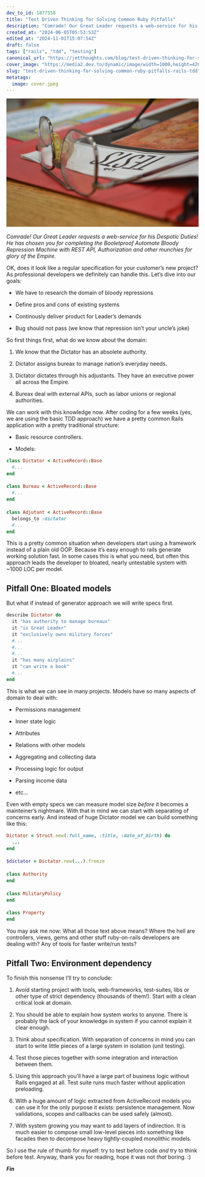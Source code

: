 ```yaml
---
dev_to_id: 1877558
title: "Test Driven Thinking for Solving Common Ruby Pitfalls"
description: "Comrade! Our Great Leader requests a web-service for his Despotic Duties! He has chosen you for..."
created_at: "2024-06-05T05:53:53Z"
edited_at: "2024-11-01T15:07:54Z"
draft: false
tags: ["rails", "tdd", "testing"]
canonical_url: "https://jetthoughts.com/blog/test-driven-thinking-for-solving-common-ruby-pitfalls-rails-tdd/"
cover_image: "https://media2.dev.to/dynamic/image/width=1000,height=420,fit=cover,gravity=auto,format=auto/https%3A%2F%2Fraw.githubusercontent.com%2Fjetthoughts%2Fjetthoughts.github.io%2Fmaster%2Fstatic%2Fassets%2Fimg%2Fblog%2Ftest-driven-thinking-for-solving-common-ruby-pitfalls-rails-tdd%2Ffile_0.jpeg"
slug: "test-driven-thinking-for-solving-common-ruby-pitfalls-rails-tdd"
metatags:
  image: cover.jpeg
---
```


![Unsplash Photo: [Robert Adams](https://unsplash.com/@adamsr)](file_0.jpeg)

*Comrade! Our Great Leader requests a web-service for his Despotic Duties! He has chosen you for completing the Booletproof Automate Bloody Repression Machine with REST API, Authorization and other munchies for glory of the Empire.*

OK, does it look like a regular specification for your customer’s new project? As professional developers we definitely can handle this. Let’s dive into our goals:

* We have to research the domain of bloody repressions

* Define pros and cons of existing systems

* Continously deliver product for Leader’s demands

* Bug should not pass (we know that repression isn’t your uncle’s joke)

So first things first, what do we know about the domain:

 1. We know that the Dictator has an absolete authority.

 2. Dictator assigns bureax to manage nation’s everyday needs.

 3. Dictator dictates through his adjustants. They have an executive power all across the Empire.

 4. Bureax deal with external APIs, such as labor unions or regional authorities.

We can work with this knowledge now. After coding for a few weeks (yes, we are using the basic TDD approach) we have a pretty common Rails application with a pretty traditional structure:

* Basic resource controllers.

* Models:

```ruby
class Dictator < ActiveRecord::Base
  #...
end

class Bureau < ActiveRecord::Base
  #...
end

class Adjutant < ActiveRecord::Base
  belongs_to :dictator
  #...
end
```

This is a pretty common situation when developers start using a framework instead of a plain old OOP. Because it’s easy enough to rails generate working solution fast. In some cases this is what you need, but often this approach leads the developer to bloated, nearly untestable system with ~1000 LOC per model.

## Pitfall One: Bloated models

But what if instead of generator approach we will write specs first.

```ruby
describe Dictator do
  it "has authority to manage bureaux"
  it "is Great Leader"
  it "exclusively owns military forces"
  #...
  #...
  #...
  it "has many airplains"
  it "can write a book"
  #...
end
```

This is what we can see in many projects. Models have so many aspects of domain to deal with:

* Permissions management

* Inner state logic

* Attributes

* Relations with other models

* Aggregating and collecting data

* Processing logic for output

* Parsing income data

* etc…

Even with empty specs we can measure model size *before* it becomes a mainteiner’s nightmare. With that in mind we can start with separating of concerns early. And instead of huge Dictator model we can build something like this:

```ruby
Dictator = Struct.new(:full_name, :title, :date_of_birth) do
  ...
end

$dictator = Dictator.new(...).freeze

class Authority
end

class MilitaryPolicy
end

class Property
end
```

You may ask me now: What all those text above means? Where the hell are controllers, views, gems and other stuff ruby-on-rails developers are dealing with? Any of tools for faster write/run tests?

## Pitfall Two: Environment dependency

To finish this nonsense I’ll try to conclude:

 1. Avoid starting project with tools, web-frameworks, test-suites, libs or other type of strict dependency (thousands of them!). Start with a clean critical look at domain.

 2. You should be able to explain how system works to anyone. There is probably the lack of your knowledge in system if you cannot explain it clear enough.

 3. Think about specification. With separation of concerns in mind you can start to write little pieces of a large system in isolation (unit testing).

 4. Test those pieces together with some integration and interaction between them.

 5. Using this approach you’ll have a large part of business logic without Rails engaged at all. Test suite runs much faster without application preloading.

 6. With a huge amount of logic extracted from ActiveRecord models you can use it for the only purpose it exists: persistence management. Now validations, scopes and callbacks can be used safely (almost).

 7. With system growing you may want to add layers of indirection. It is much easier to compose small low-level pieces into something like facades then to decompose heavy tightly-coupled monolithic models.

So I use the rule of thumb for myself: try to test before code *and* try to think before test. Anyway, thank you for reading, hope it was not *that* boring. :)

***Fin***
